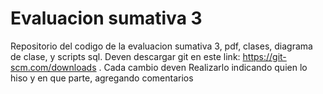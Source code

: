 # Evaluacion sumativa 3
 Repositorio del codigo de la evaluacion sumativa 3, pdf, clases, diagrama de clase, y scripts sql. Deven descargar git en este link: https://git-scm.com/downloads . Cada cambio deven Realizarlo indicando quien lo hiso y en que parte, agregando comentarios
